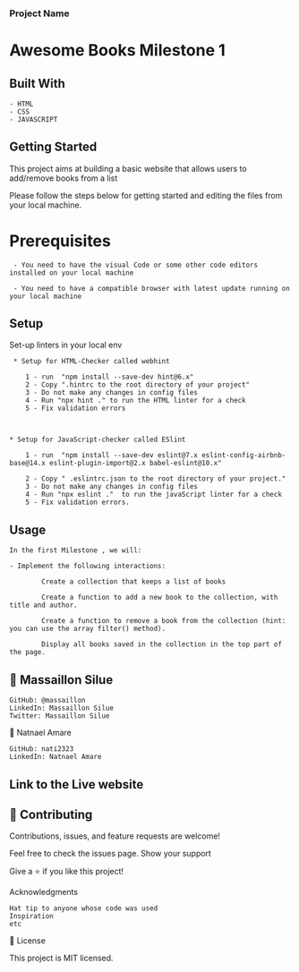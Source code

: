 ### Project Name

  # Awesome Books Milestone 1 
  

## Built With

    - HTML
    - CSS
    - JAVASCRIPT


## Getting Started  

  This project aims at building a basic website that allows users to add/remove books from a list 

  Please follow the steps below for getting started and editing the files from your local machine.

   # Prerequisites

     - You need to have the visual Code or some other code editors installed on your local machine

     - You need to have a compatible browser with latest update running on your local machine

      
## Setup
     
   Set-up linters in your local env

     * Setup for HTML-Checker called webhint

        1 - run  "npm install --save-dev hint@6.x"
        2 - Copy ".hintrc to the root directory of your project"
        3 - Do not make any changes in config files
        4 - Run "npx hint ." to run the HTML linter for a check
        5 - Fix validation errors


    
    * Setup for JavaScript-checker called ESlint

        1 - run  "npm install --save-dev eslint@7.x eslint-config-airbnb-base@14.x eslint-plugin-import@2.x babel-eslint@10.x"

        2 - Copy " .eslintrc.json to the root directory of your project."
        3 - Do not make any changes in config files
        4 - Run "npx eslint ."  to run the javaScript linter for a check
        5 - Fix validation errors.

    
## Usage

    In the first Milestone , we will:

    - Implement the following interactions:
        
            Create a collection that keeps a list of books 

            Create a function to add a new book to the collection, with title and author.
            
            Create a function to remove a book from the collection (hint: you can use the array filter() method).
            
            Display all books saved in the collection in the top part of the page.



## 👤 Massaillon Silue

    GitHub: @massaillon
    LinkedIn: Massaillon Silue
    Twitter: Massaillon Silue

   👤 Natnael Amare
          
    GitHub: nati2323
    LinkedIn: Natnael Amare
     
        
## Link to the Live website
   
     

## 🤝 Contributing

Contributions, issues, and feature requests are welcome!

Feel free to check the issues page.
Show your support

Give a ⭐️ if you like this project!

Acknowledgments

    Hat tip to anyone whose code was used
    Inspiration
    etc

📝 License

This project is MIT licensed.


    
